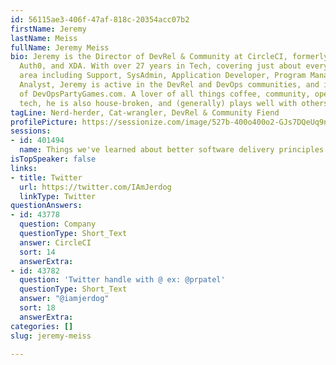 ```yaml
---
id: 56115ae3-406f-47af-818c-20354acc07b2
firstName: Jeremy
lastName: Meiss
fullName: Jeremy Meiss
bio: Jeremy is the Director of DevRel & Community at CircleCI, formerly at Solace,
  Auth0, and XDA. With over 27 years in Tech, covering just about every functional
  area including Support, SysAdmin, Application Developer, Program Manager, and Business
  Analyst, Jeremy is active in the DevRel and DevOps communities, and is a co-creator
  of DevOpsPartyGames.com. A lover of all things coffee, community, open source, and
  tech, he is also house-broken, and (generally) plays well with others.
tagLine: Nerd-herder, Cat-wrangler, DevRel & Community Fiend
profilePicture: https://sessionize.com/image/527b-400o400o2-GJs7DQeUq9nqs2ASKNeXoR.jpg
sessions:
- id: 401494
  name: Things we've learned about better software delivery principles through a pandemic
isTopSpeaker: false
links:
- title: Twitter
  url: https://twitter.com/IAmJerdog
  linkType: Twitter
questionAnswers:
- id: 43778
  question: Company
  questionType: Short_Text
  answer: CircleCI
  sort: 14
  answerExtra: 
- id: 43782
  question: 'Twitter handle with @ ex: @prpatel'
  questionType: Short_Text
  answer: "@iamjerdog"
  sort: 18
  answerExtra: 
categories: []
slug: jeremy-meiss

---
```

